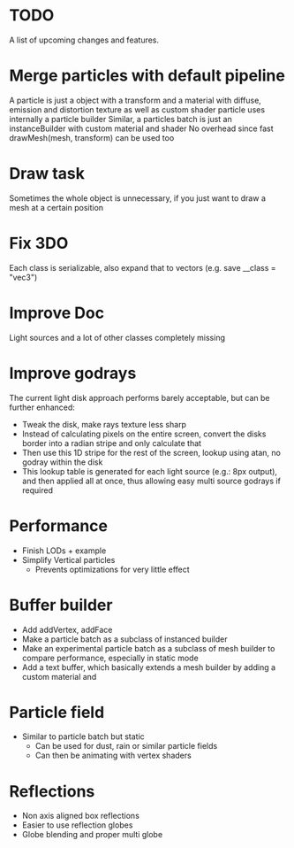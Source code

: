 # TODO

A list of upcoming changes and features.

# Merge particles with default pipeline

A particle is just a object with a transform and a material with diffuse, emission and distortion texture as well as custom shader
particle uses internally a particle builder
Similar, a particles batch is just an instanceBuilder with custom material and shader
No overhead since fast drawMesh(mesh, transform) can be used too

# Draw task

Sometimes the whole object is unnecessary, if you just want to draw a mesh at a certain position

# Fix 3DO

Each class is serializable, also expand that to vectors (e.g. save __class = "vec3")

# Improve Doc

Light sources and a lot of other classes completely missing

# Improve godrays

The current light disk approach performs barely acceptable, but can be further enhanced:

* Tweak the disk, make rays texture less sharp
* Instead of calculating pixels on the entire screen, convert the disks border into a radian stripe and only calculate that
* Then use this 1D stripe for the rest of the screen, lookup using atan, no godray within the disk
* This lookup table is generated for each light source (e.g.: 8px output), and then applied all at once, thus allowing easy multi source godrays if required

# Performance

* Finish LODs + example
* Simplify Vertical particles
    * Prevents optimizations for very little effect

# Buffer builder

* Add addVertex, addFace
* Make a particle batch as a subclass of instanced builder
* Make an experimental particle batch as a subclass of mesh builder to compare performance, especially in static mode
* Add a text buffer, which basically extends a mesh builder by adding a custom material and 

# Particle field

* Similar to particle batch but static
    * Can be used for dust, rain or similar particle fields
    * Can then be animating with vertex shaders

# Reflections

* Non axis aligned box reflections
* Easier to use reflection globes
* Globe blending and proper multi globe